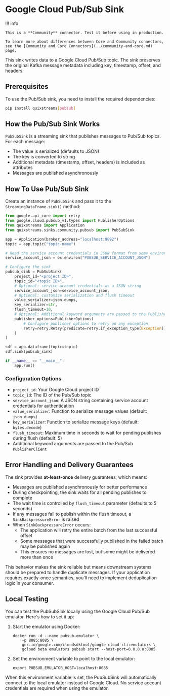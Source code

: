# Google Cloud Pub/Sub Sink

!!! info

    This is a **Community** connector. Test it before using in production.

    To learn more about differences between Core and Community connectors, see the [Community and Core Connectors](../community-and-core.md) page.

This sink writes data to a Google Cloud Pub/Sub topic. The sink preserves the original Kafka message metadata including key, timestamp, offset, and headers.

## Prerequisites

To use the Pub/Sub sink, you need to install the required dependencies:

```bash
pip install quixstreams[pubsub]
```

## How the Pub/Sub Sink Works

`PubSubSink` is a streaming sink that publishes messages to Pub/Sub topics. For each message:

- The value is serialized (defaults to JSON)
- The key is converted to string
- Additional metadata (timestamp, offset, headers) is included as attributes
- Messages are published asynchronously

## How To Use Pub/Sub Sink

Create an instance of `PubSubSink` and pass it to the `StreamingDataFrame.sink()` method:

```python
from google.api_core import retry
from google.cloud.pubsub_v1.types import PublisherOptions
from quixstreams import Application
from quixstreams.sinks.community.pubsub import PubSubSink

app = Application(broker_address="localhost:9092")
topic = app.topic("topic-name")

# Read the service account credentials in JSON format from some environment variable.
service_account_json = os.environ["PUBSUB_SERVICE_ACCOUNT_JSON"]

# Configure the sink
pubsub_sink = PubSubSink(
    project_id="<project ID>",
    topic_id="<topic ID>",
    # Optional: service account credentials as a JSON string
    service_account_json=service_account_json,
    # Optional: customize serialization and flush timeout
    value_serializer=json.dumps,
    key_serializer=str,
    flush_timeout=10,
    # Optional: Additional keyword arguments are passed to the PublisherClient
    publisher_options=PublisherOptions(
        # Configure publisher options to retry on any exception
        retry=retry.Retry(predicate=retry.if_exception_type(Exception)),
    )
)

sdf = app.dataframe(topic=topic)
sdf.sink(pubsub_sink)

if __name__ == "__main__":
    app.run()
```

### Configuration Options

- `project_id`: Your Google Cloud project ID
- `topic_id`: The ID of the Pub/Sub topic
- `service_account_json`: A JSON string containing service account credentials for authentication
- `value_serializer`: Function to serialize message values (default: `json.dumps`)
- `key_serializer`: Function to serialize message keys (default: `bytes.decode`)
- `flush_timeout`: Maximum time in seconds to wait for pending publishes during flush (default: 5)
- Additional keyword arguments are passed to the Pub/Sub `PublisherClient`

## Error Handling and Delivery Guarantees

The sink provides **at-least-once** delivery guarantees, which means:

- Messages are published asynchronously for better performance
- During checkpointing, the sink waits for all pending publishes to complete
- The wait time is controlled by `flush_timeout` parameter (defaults to 5 seconds)
- If any messages fail to publish within the flush timeout, a `SinkBackpressureError` is raised
- When `SinkBackpressureError` occurs:
  - The application will retry the entire batch from the last successful offset
  - Some messages that were successfully published in the failed batch may be published again
  - This ensures no messages are lost, but some might be delivered more than once

This behavior makes the sink reliable but means downstream systems should be prepared to handle duplicate messages. If your application requires exactly-once semantics, you'll need to implement deduplication logic in your consumer.

## Local Testing

You can test the PubSubSink locally using the Google Cloud Pub/Sub emulator. Here's how to set it up:

1. Start the emulator using Docker:

    ```shell
    docker run -d --name pubsub-emulator \
        -p 8085:8085 \
        gcr.io/google.com/cloudsdktool/google-cloud-cli:emulators \
        gcloud beta emulators pubsub start --host-port=0.0.0.0:8085
    ```

2. Set the environment variable to point to the local emulator:

    ```shell
    export PUBSUB_EMULATOR_HOST=localhost:8085
    ```

When this environment variable is set, the PubSubSink will automatically connect to the local emulator instead of Google Cloud. No service account credentials are required when using the emulator.
